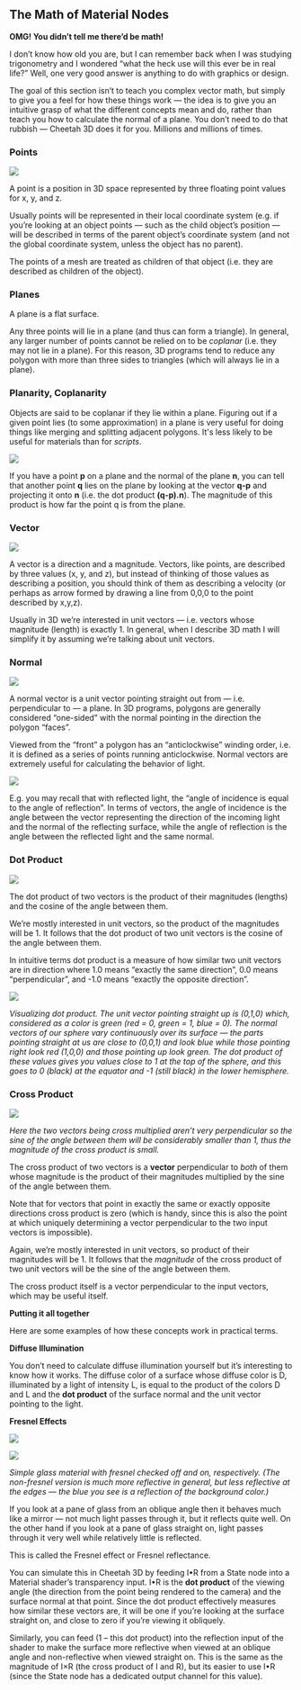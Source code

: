 ## The Math of Material Nodes

**OMG! You didn’t tell me there’d be math!**

I don’t know how old you are, but I can remember back when I was studying trigonometry and I wondered “what the heck use will this ever be in real life?” Well, one very good answer is anything to do with graphics or design.

The goal of this section isn’t to teach you complex vector math, but simply to give you a feel for how these things work — the idea is to give you an intuitive grasp of what the different concepts mean and do, rather than teach you how to calculate the normal of a plane. You don’t need to do that rubbish — Cheetah 3D does it for you. Millions and millions of times.

### Points

![](pastedGraphic-379.jpg)

A point is a position in 3D space represented by three floating point values for x, y, and z. 

Usually points will be represented in their local coordinate system (e.g. if you’re looking at an object points — such as the child object’s position — will be described in terms of the parent object’s coordinate system (and not the global coordinate system, unless the object has no parent).

The points of a mesh are treated as children of that object (i.e. they are described as children of the object).

### Planes

A plane is a flat surface.

Any three points will lie in a plane (and thus can form a triangle). In general, any larger number of points cannot be relied on to be *coplanar* (i.e. they may not lie in a plane). For this reason, 3D programs tend to reduce any polygon with more than three sides to triangles (which will always lie in a plane).

### Planarity, Coplanarity

Objects are said to be coplanar if they lie within a plane. Figuring out if a given point lies (to some approximation) in a plane is very useful for doing things like merging and splitting adjacent polygons. It's less likely to be useful for materials than for _scripts_.

![](DraggedImage.tiff)

If you have a point **p** on a plane and the normal of the plane **n**, you can tell that another point **q** lies on the plane by looking at the vector **q-p** and projecting it onto **n** (i.e. the dot product **(q-p).n**). The magnitude of this product is how far the point q is from the plane.

### Vector

![](pastedGraphic-380.jpg)

A vector is a direction and a magnitude. Vectors, like points, are described by three values (x, y, and z), but instead of thinking of those values as describing a position, you should think of them as describing a velocity (or perhaps as arrow formed by drawing a line from 0,0,0 to the point described by x,y,z).

Usually in 3D we’re interested in unit vectors — i.e. vectors whose magnitude (length) is exactly 1. In general, when I describe 3D math I will simplify it by assuming we’re talking about unit vectors.

### Normal

![](pastedGraphic-381.jpg)

A normal vector is a unit vector pointing straight out from — i.e. perpendicular to — a plane. In 3D programs, polygons are generally considered “one-sided” with the normal pointing in the direction the polygon “faces”. 

Viewed from the “front” a polygon has an “anticlockwise” winding order, i.e. it is defined as a series of points running anticlockwise. Normal vectors are extremely useful for calculating the behavior of light.

![](pastedGraphic-382.jpg)

E.g. you may recall that with reflected light, the “angle of incidence is equal to the angle of reflection”. In terms of vectors, the angle of incidence is the angle between the vector representing the direction of the incoming light and the normal of the reflecting surface, while the angle of reflection is the angle between the reflected light and the same normal.

### Dot Product

![](pastedGraphic-383.jpg)

The dot product of two vectors is the product of their magnitudes (lengths) and the cosine of the angle between them. 

We’re mostly interested in unit vectors, so the product of the magnitudes will be 1. It follows that the dot product of two unit vectors is the cosine of the angle between them.

In intuitive terms dot product is a measure of how similar two unit vectors are in direction where 1.0 means “exactly the same direction”, 0.0 means “perpendicular”, and -1.0 means “exactly the opposite direction”.

![](pastedGraphic-384.jpg)

*Visualizing dot product. The unit vector pointing straight up is (0,1,0) which, considered as a color is green (red = 0, green = 1, blue = 0). The normal vectors of our sphere vary continuously over its surface — the parts pointing straight at us are close to (0,0,1) and look blue while those pointing right look red (1,0,0) and those pointing up look green. The dot product of these values gives you values close to 1 at the top of the sphere, and this goes to 0 (black) at the equator and -1 (still black) in the lower hemisphere.*

### Cross Product

![](pastedGraphic-385.jpg)

*Here the two vectors being cross multiplied aren’t very perpendicular so the sine of the angle between them will be considerably smaller than 1, thus the magnitude of the cross product is small.*

The cross product of two vectors is a **vector** perpendicular to *both* of them whose magnitude is the product of their magnitudes multiplied by the sine of the angle between them.

Note that for vectors that point in exactly the same or exactly opposite directions cross product is zero (which is handy, since this is also the point at which uniquely determining a vector perpendicular to the two input vectors is impossible).

Again, we’re mostly interested in unit vectors, so product of their magnitudes will be 1. It follows that the *magnitude* of the cross product of two unit vectors will be the sine of the angle between them.

The cross product itself is a vector perpendicular to the input vectors, which may be useful itself.

**Putting it all together**

Here are some examples of how these concepts work in practical terms.

**Diffuse Illumination**

You don’t need to calculate diffuse illumination yourself but it’s interesting to know how it works. The diffuse color of a surface whose diffuse color is D, illuminated by a light of intensity L, is equal to the product of the colors D and L and the **dot product** of the surface normal and the unit vector pointing to the light.

**Fresnel Effects**

![](pastedGraphic-386.jpg)

![](pastedGraphic-387.jpg)

*Simple glass material with fresnel checked off and on, respectively. (The non-fresnel version is much more reflective in general, but less reflective at the edges — the blue you see is a reflection of the background color.)*

If you look at a pane of glass from an oblique angle then it behaves much like a mirror — not much light passes through it, but it reflects quite well. On the other hand if you look at a pane of glass straight on, light passes through it very well while relatively little is reflected.

This is called the Fresnel effect or Fresnel reflectance.

You can simulate this in Cheetah 3D by feeding I•R from a State node into a Material shader’s transparency input. I•R is the **dot product** of the viewing angle (the direction from the point being rendered to the camera) and the surface normal at that point. Since the dot product effectively measures how similar these vectors are, it will be one if you’re looking at the surface straight on, and close to zero if you’re viewing it obliquely.

Similarly, you can feed (1 – this dot product) into the reflection input of the shader to make the surface more reflective when viewed at an oblique angle and non-reflective when viewed straight on. This is the same as the magnitude of I×R (the cross product of I and R), but its easier to use I•R (since the State node has a dedicated output channel for this value).

